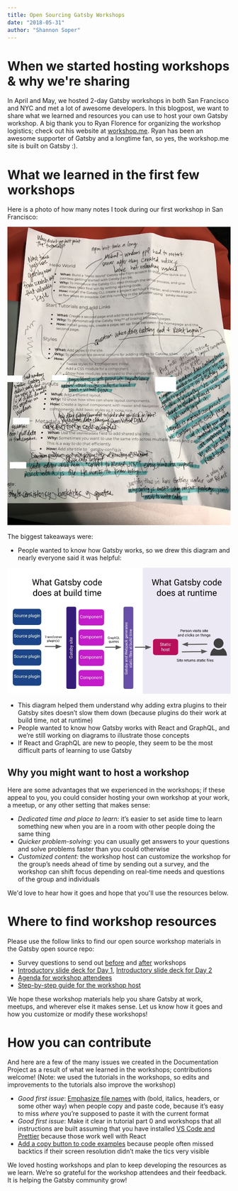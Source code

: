 ```yaml
---
title: Open Sourcing Gatsby Workshops
date: "2018-05-31"
author: "Shannon Soper"
---
```


# When we started hosting workshops & why we're sharing

In April and May, we hosted 2-day Gatsby workshops in both San Francisco and NYC and met a lot of awesome developers. In this blogpost, we want to share what we learned and resources you can use to host your own Gatsby workshop. A big thank you to Ryan Florence for organizing the workshop logistics; check out his website at [workshop.me](https://workshop.me/). Ryan has been an awesome supporter of Gatsby and a longtime fan, so yes, the workshop.me site is built on Gatsby :).

# What we learned in the first few workshops

Here is a photo of how many notes I took during our first workshop in San Francisco:

![Photo of my workshop outline with notes scribbled all over it](workshop-notes.jpg)

The biggest takeaways were:
* People wanted to know how Gatsby works, so we drew this diagram and nearly everyone said it was helpful:

![Diagram of how Gatsby build time and run time works](gatsby-diagram.JPG)

* This diagram helped them understand why adding extra plugins to their Gatsby sites doesn’t slow them down (because plugins do their work at build time, not at runtime)
* People wanted to know how Gatsby works with React and GraphQL, and we’re still working on diagrams to illustrate those concepts
* If React and GraphQL are new to people, they seem to be the most difficult parts of learning to use Gatsby


## Why you might want to host a workshop

Here are some advantages that we experienced in the workshops; if these appeal to you, you could consider hosting your own workshop at your work, a meetup, or any other setting that makes sense:

* _Dedicated time and place to learn:_ it’s easier to set aside time to learn something new when you are in a room with other people doing the same thing
* _Quicker problem-solving:_ you can usually get answers to your questions and solve problems faster than you could otherwise
* _Customized content:_ the workshop host can customize the workshop for the group’s needs ahead of time by sending out a survey, and the workshop can shift focus depending on real-time needs and questions of the group and individuals

We'd love to hear how it goes and hope that you'll use the resources below.

# Where to find workshop resources

Please use the follow links to find our open source workshop materials in the Gatsby open source repo:
* Survey questions to send out [before](https://docs.google.com/a/gatsbyjs.com/forms/d/1S6diwCjR36VSJod7DGL0ZpESx3KdaNGiB4Szl4hOpg0/edit?usp=sharing) and [after](https://docs.google.com/a/gatsbyjs.com/forms/d/1iKok_QJHSav51_668QneqwxOFOMw_WNDPnX0PdBfUVA/edit?usp=sharing) workshops
* [Introductory slide deck for Day 1](https://docs.google.com/presentation/d/1fQNLvf1C8kj4rY-hVVY5zCsxy0z03gGkiqc-wiHHYhI/edit?usp=sharing), [Introductory slide deck for Day 2](https://docs.google.com/presentation/d/1w_0CGX2DNUDAIDT0MCaCPNqA_0HgamutaECP8kZ3yyI/edit?usp=sharing)
* [Agenda for workshop attendees](https://docs.google.com/document/d/1gn5dk5RkuOXgZatd-Ow4XGqKY1NWZVCaUhyOwrRP0JE/edit?usp=sharing)
* [Step-by-step guide for the workshop host](https://docs.google.com/document/d/1epeLO_7xkbd-WvPDCEZZ8f2GV5uMLHHM_UIhpZxqRbo/edit?usp=sharing)

We hope these workshop materials help you share Gatsby at work, meetups, and wherever else it makes sense. Let us know how it goes and how you customize or modify these workshops!


# How you can contribute

And here are a few of the many issues we created in the Documentation Project as a result of what we learned in the workshops; contributions welcome! (Note: we used the tutorials in the workshops, so edits and improvements to the tutorials also improve the workshop)

* *Good first issue*: [Emphasize file names](https://github.com/gatsbyjs/gatsby/issues/5608) with (bold, italics, headers, or some other way) when people copy and paste code, because it’s easy to miss _where_ you’re supposed to paste it with the current format
* *Good first issue*: Make it clear in tutorial part 0 and workshops that all instructions are built assuming that you have installed [VS Code and Prettier](https://github.com/gatsbyjs/gatsby/issues/5610) because those work well with React
* [Add a copy button to code examples](https://github.com/gatsbyjs/gatsby/issues/5030) because people often missed backtics if their screen resolution didn’t make the tics very visible

We loved hosting workshops and plan to keep developing the resources as we learn. We’re so grateful for the workshop attendees and their feedback. It is helping the Gatsby community grow!
